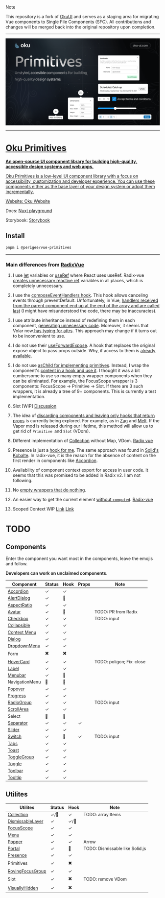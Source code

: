 > [!NOTE]
> This repository is a fork of [OkuUI](https://github.com/oku-ui/primitives) and serves as a staging area for migrating Vue components to Single File Components (SFC). All contributions and changes will be merged back into the original repository upon completion.

---

<a href="https://oku-ui.com">
  <img alt="Oku UI hero image" src="https://github.com/oku-ui/primitives/blob/main/.github/assets/primitives-cover.png?raw=true"
</a>

---

# Oku Primitives

**An open-source UI component library for building high-quality, accessible design systems and web apps.**

Oku Primitives is a low-level UI component library with a focus on accessibility, customization and developer experience. You can use these components either as the base layer of your design system or adopt them incrementally.

Website: [Oku Website](https://oku-ui.com)

Docs: [Nuxt playground](https://vue-primitives-docs.netlify.app/)

Storybook: [Storybook](https://vue-primitives.netlify.app)

## Install

```sh
pnpm i @perigee/vue-primitives
```

---

### Main differences from [RadixVue](https://github.com/radix-vue/radix-vue)

1) I use [let](https://github.com/perigee-ui/vue-primitives/blob/7c341db59fdfdb0cc88dfa6614d6c390b6856780/packages/vue-primitives/src/hover-card/HoverCardRoot.vue#L22) variables or [useRef](https://github.com/perigee-ui/vue-primitives/blob/7c341db59fdfdb0cc88dfa6614d6c390b6856780/packages/vue-primitives/src/hooks/useRef.ts#L18) where React uses useRef. Radix-vue [creates unnecessary reactive ref](https://github.com/radix-vue/radix-vue/blob/3f0f965fcf6fc3901e4fbbedf9a68dcb7d706f3f/packages/radix-vue/src/HoverCard/HoverCardRoot.vue#L64) variables in all places, which is completely unnecessary.

2) I use the [composeEventHandlers hook](https://github.com/radix-ui/primitives/blob/660060a765634e9cc7bf4513f41e8dabc9824d74/packages/core/primitive/src/primitive.tsx#L1). This hook allows canceling events through preventDefault. Unfortunately, in Vue, [handlers received from the parent component end up at the end of the array and are called last](https://github.com/vuejs/core-vapor/blob/30583b9ee1c696d3cb836f0bfd969793e57e849d/packages/runtime-core/src/vnode.ts#L886) (I might have misunderstood the code, there may be inaccuracies).

3) I use attribute inheritance instead of redefining them in each component, [generating unnecessary code](https://github.com/radix-vue/radix-vue/blob/3f0f965fcf6fc3901e4fbbedf9a68dcb7d706f3f/packages/radix-vue/src/shared/useForwardProps.ts#L16). Moreover, it seems that Volar now[ has typing for attrs](https://github.com/vuejs/language-tools/pull/4103). This approach may change if it turns out to be inconvenient to use.

4) I do not use their [useForwardExpose](https://github.com/radix-vue/radix-vue/blob/3f0f965fcf6fc3901e4fbbedf9a68dcb7d706f3f/packages/radix-vue/src/shared/useForwardExpose.ts#L21). A hook that replaces the original expose object to pass props outside. Why, if access to them is [already available](https://vuejs.org/api/component-instance.html#props).

5) I do not use [asChild for implementing primitives](https://github.com/radix-vue/radix-vue/blob/3f0f965fcf6fc3901e4fbbedf9a68dcb7d706f3f/packages/radix-vue/src/Menu/MenuContentImpl.vue#L274). Instead, I wrap the component's [content in a hook and use it](https://github.com/perigee-ui/vue-primitives/blob/a991db71fbecf364cd0b8479b294606236b104b4/packages/vue-primitives/src/dialog/DialogContentModal.vue#L65). I thought it was a bit cumbersome to use so many empty wrapper components when they can be eliminated. For example, the FocusScope wrapper is 3 components: FocusScope -> Primitive -> Slot. If there are 3 such wrappers, it is already a tree of 9+ components.
This is currently a test implementation.

6) Slot [WIP] [Discussion](https://github.com/radix-vue/radix-vue/discussions/1324)

7) The idea of [discarding components and leaving only hooks that return props](https://github.com/perigee-ui/vue-primitives/blob/feat/hooks/packages/vue-primitives/src/accordion/AccordionItem.vue) is currently being explored. For example, as in [Zag](https://zagjs.com/components/react/accordion) and [Melt](https://melt-ui.com/docs/introduction). If the Vapor mod is released during our lifetime, this method will allow us to get rid of `Primitive `and `Slot` (VDom).

8) Different implementation of [Collection](https://github.com/perigee-ui/vue-primitives/blob/7c341db59fdfdb0cc88dfa6614d6c390b6856780/packages/vue-primitives/src/collection/Collection.ts#L29) without Map, VDom. [Radix vue](https://github.com/radix-vue/radix-vue/blob/3f0f965fcf6fc3901e4fbbedf9a68dcb7d706f3f/packages/radix-vue/src/Collection/Collection.ts#L59)

9) Presence is just a [hook for me](https://github.com/perigee-ui/vue-primitives/blob/7c341db59fdfdb0cc88dfa6614d6c390b6856780/packages/vue-primitives/src/presence/usePresence.ts#L8). The same approach was found in [Solid's Kobalte](https://github.com/corvudev/corvu/blob/main/packages/solid-presence/src/presence.ts). In radix-vue, it is the reason for the absence of content on the first render in components like [Accordion](https://github.com/radix-vue/radix-vue/issues/978).

10) Availability of component context export for access in user code. It seems that this was promised to be added in Radix v2. I am not following.

11) No [empty wrappers that do nothing](https://github.com/radix-vue/radix-vue/blob/3f0f965fcf6fc3901e4fbbedf9a68dcb7d706f3f/packages/radix-vue/src/AlertDialog/AlertDialogTrigger.vue).

12) An easier way to get the current element [without `computed`](https://github.com/perigee-ui/vue-primitives/blob/7c341db59fdfdb0cc88dfa6614d6c390b6856780/packages/vue-primitives/src/hooks/useForwardElement.ts#L4). [Radix-vue](https://github.com/radix-vue/radix-vue/blob/3f0f965fcf6fc3901e4fbbedf9a68dcb7d706f3f/packages/radix-vue/src/shared/useForwardExpose.ts#L9C9-L9C23)

13) Scoped Context WIP [Link](https://github.com/facebook/react/issues/23287) [Link](https://so-so.dev/react/scoped-context/)

# TODO

## Components

Enter the component you want most in the components, leave the emojis and follow.

**Developers can work on unclaimed components**.

| Component                                                                                       | Status | Hook | Props | Note                      |
| ----------------------------------------------------------------------------------------------- | ------ | ---- | ----- | ------------------------- |
| [Accordion](https://vue-primitives.netlify.app/?path=/story/components-accordion--single)       | ✓      | ✓    |       |                           |
| [AlertDialog](https://vue-primitives.netlify.app/?path=/story/components-alertdialog--styled)   | ✓      | 🚧    |       |                           |
| [AspectRatio](https://vue-primitives.netlify.app/?path=/story/components-aspectratio--styled)   | ✓      | ✓    |       |                           |
| [Avatar](https://vue-primitives.netlify.app/?path=/story/components-avatar--styled)             | ✓      | 🚧    |       | TODO: PR from Radix       |
| [Checkbox](https://vue-primitives.netlify.app/?path=/story/components-checkbox--styled)         | ✓      | ✓    |       | TODO: input               |
| [Collapsible](https://vue-primitives.netlify.app/?path=/story/components-collapsible--styled)   | ✓      | ✓    |       |                           |
| [Context Menu](https://vue-primitives.netlify.app/?path=/story/components-contextmenu--styled)  | ✓      | ✓    |       |                           |
| [Dialog](https://vue-primitives.netlify.app/?path=/story/components-dialog--styled)             | ✓      | ✓    |       |                           |
| [DropdownMenu](https://vue-primitives.netlify.app/?path=/story/components-dropdownmenu--styled) | ✓      | ✓    |       |                           |
| Form                                                                                            | ✖️      | ✖️    |       |                           |
| [HoverCard](https://vue-primitives.netlify.app/?path=/story/components-hovercard--chromatic)    | ✓      | ✓    |       | TODO: poligon; Fix: close |
| [Label](https://vue-primitives.netlify.app/?path=/story/components-label--styled)               | ✓      | ✓    |       |                           |
| [Menubar](https://vue-primitives.netlify.app/?path=/story/components-menubar--styled)           | ✓      | 🚧    |       |                           |
| NavigationMenu                                                                                  | 🚧      | 🚧    |       |                           |
| [Popover](https://vue-primitives.netlify.app/?path=/story/components-popover--styled)           | ✓      | ✓    |       |                           |
| [Progress](https://vue-primitives.netlify.app/?path=/story/components-progress--styled)         | ✓      | ✓    |       |                           |
| [RadioGroup](https://vue-primitives.netlify.app/?path=/story/components-radiogroup--styled)     | ✓      | ✓    |       | TODO: input               |
| [ScrollArea](https://vue-primitives.netlify.app/?path=/story/components-scrollarea--basic)      | ✓      | ✓    |       |                           |
| Select                                                                                          | 🚧      | 🚧    |       |                           |
| [Separator](https://vue-primitives.netlify.app/?path=/story/components-separator--styled)       | ✓      | ✓    | ✓     |                           |
| [Slider](https://vue-primitives.netlify.app/?path=/story/components-slider--styled)             | ✓      | ✓    |       |                           |
| [Switch](https://vue-primitives.netlify.app/?path=/story/components-switch--styled)             | ✓      | 🚧    | ✓     | TODO: input               |
| [Tabs](https://vue-primitives.netlify.app/?path=/story/components-tabs--styled)                 | ✓      | ✓    |       |                           |
| [Toast](https://vue-primitives.netlify.app/?path=/story/components-toast--styled)               | ✓      | ✓    |       |                           |
| [ToggleGroup](https://vue-primitives.netlify.app/?path=/story/components-togglegroup--single)   | ✓      | ✓    |       |                           |
| [Toggle](https://vue-primitives.netlify.app/?path=/story/components-toggle--styled)             | ✓      | ✓    |       |                           |
| [Toolbar](https://vue-primitives.netlify.app/?path=/story/components-toolbar--styled)           | ✓      | ✓    |       |                           |
| [Tooltip](https://vue-primitives.netlify.app/?path=/story/components-tooltip--styled)           | ✓      | ✓    |       |                           |

## Utilites

| Utilites                                                                                              | Status | Hook | Note                            |
| ----------------------------------------------------------------------------------------------------- | ------ | ---- | ------------------------------- |
| [Collection](https://vue-primitives.netlify.app/?path=/story/utilities-rovingfocusgroup--basic)       | ✓/🚧    | ✓    | TODO: array Items               |
| [DismissableLayer](https://vue-primitives.netlify.app/?path=/story/utilities-dismissablelayer--basic) | ✓      | ✓/🚧  |                                 |
| [FocusScope](https://vue-primitives.netlify.app/?path=/story/utilities-focusscope--basic)             | ✓      | ✓    |                                 |
| [Menu](https://vue-primitives.netlify.app/?path=/story/utilities-menu--styled)                        | ✓      | ✓    |                                 |
| [Popper](https://vue-primitives.netlify.app/?path=/story/utilities-popper--styled)                    | ✓      | ✓    | Arrow                           |
| [Portal](https://vue-primitives.netlify.app/?path=/story/utilities-portal--base)                      | ✓      | 🚧    | TODO: Dismissable like Solid.js |
| [Presence](https://vue-primitives.netlify.app/?path=/story/utilities-presence--basic)                 | ✓      | ✓    |                                 |
| Primitives                                                                                            | ✓      | ✖️    |                                 |
| [RovingFocusGroup](https://vue-primitives.netlify.app/?path=/story/utilities-rovingfocusgroup--basic) | ✓      | ✓    |                                 |
| Slot                                                                                                  | ✓      | ✖️    | TODO: remove VDom               |
| [VisuallyHidden](https://vue-primitives.netlify.app/?path=/story/utilities-visuallyhidden--basic)     | ✓      | ✖️    |                                 |
